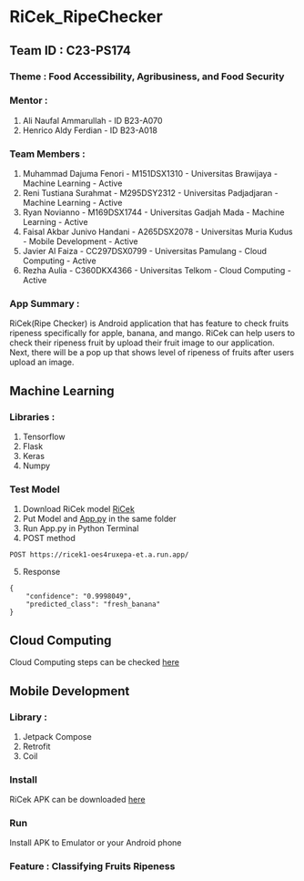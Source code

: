 # RiCek_RipeChecker

## Team ID : C23-PS174
### Theme : Food Accessibility, Agribusiness, and Food Security

### Mentor : 
1. Ali Naufal Ammarullah - ID B23-A070
2. Henrico Aldy Ferdian - ID B23-A018

### Team Members : 
1. Muhammad Dajuma Fenori - M151DSX1310 - Universitas Brawijaya - Machine Learning - Active
2. Reni Tustiana Surahmat - M295DSY2312 - Universitas Padjadjaran - Machine Learning - Active
3. Ryan Novianno - M169DSX1744 - Universitas Gadjah Mada - Machine Learning - Active
4. Faisal Akbar Junivo Handani - A265DSX2078 - Universitas Muria Kudus - Mobile Development - Active
5. Javier Al Faiza - CC297DSX0799 - Universitas Pamulang - Cloud Computing - Active
6. Rezha Aulia - C360DKX4366 - Universitas Telkom - Cloud Computing - Active

### App Summary : 
RiCek(Ripe Checker) is Android application that has feature to check fruits ripeness specifically for apple, banana, and mango. RiCek can help users to check their ripeness fruit by upload  their fruit image to our application. Next, there will be a pop up that shows level of ripeness of fruits after users upload an image. 

## Machine Learning 

### Libraries : 
1. Tensorflow
2. Flask
3. Keras
4. Numpy

### Test Model
1. Download RiCek model [RiCek](https://drive.google.com/file/d/13rma21dnkfG00UQUbsYsQfZjzO0L0ORL/view?usp=sharing)
2. Put Model and [App.py](https://github.com/juuu28/RiCek_RipeChecker/blob/main/machine_learning/Flask/app.py) in the same folder
3. Run App.py in Python Terminal
4. POST method
```
POST https://ricek1-oes4ruxepa-et.a.run.app/
```
5. Response
```
{
    "confidence": "0.9998049",
    "predicted_class": "fresh_banana"
}
```

## Cloud Computing
Cloud Computing steps can be checked [here](https://github.com/juuu28/RiCek_RipeChecker/blob/main/cloud_computing/cloud_run_deployment/README.md)

## Mobile Development 

### Library :
1. Jetpack Compose
2. Retrofit
3. Coil

### Install 
RiCek APK can be downloaded [here](https://drive.google.com/file/d/1Km-ZB3rHf1V2ff3RqejvLu3WKaunetoE/view?usp=sharing)

### Run
Install APK to Emulator or your Android phone

### Feature : Classifying Fruits Ripeness



